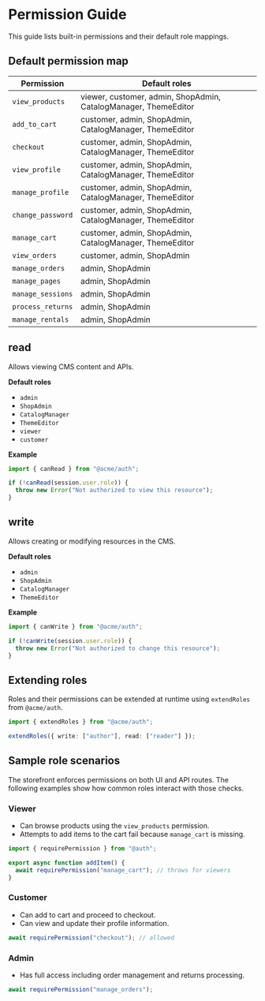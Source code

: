 # Permission Guide

This guide lists built-in permissions and their default role mappings.

## Default permission map

| Permission | Default roles |
| --- | --- |
| `view_products` | viewer, customer, admin, ShopAdmin, CatalogManager, ThemeEditor |
| `add_to_cart` | customer, admin, ShopAdmin, CatalogManager, ThemeEditor |
| `checkout` | customer, admin, ShopAdmin, CatalogManager, ThemeEditor |
| `view_profile` | customer, admin, ShopAdmin, CatalogManager, ThemeEditor |
| `manage_profile` | customer, admin, ShopAdmin, CatalogManager, ThemeEditor |
| `change_password` | customer, admin, ShopAdmin, CatalogManager, ThemeEditor |
| `manage_cart` | customer, admin, ShopAdmin, CatalogManager, ThemeEditor |
| `view_orders` | customer, admin, ShopAdmin |
| `manage_orders` | admin, ShopAdmin |
| `manage_pages` | admin, ShopAdmin |
| `manage_sessions` | admin, ShopAdmin |
| `process_returns` | admin, ShopAdmin |
| `manage_rentals` | admin, ShopAdmin |

## read
Allows viewing CMS content and APIs.

**Default roles**

- `admin`
- `ShopAdmin`
- `CatalogManager`
- `ThemeEditor`
- `viewer`
- `customer`

**Example**

```ts
import { canRead } from "@acme/auth";

if (!canRead(session.user.role)) {
  throw new Error("Not authorized to view this resource");
}
```

## write
Allows creating or modifying resources in the CMS.

**Default roles**

- `admin`
- `ShopAdmin`
- `CatalogManager`
- `ThemeEditor`

**Example**

```ts
import { canWrite } from "@acme/auth";

if (!canWrite(session.user.role)) {
  throw new Error("Not authorized to change this resource");
}
```

## Extending roles

Roles and their permissions can be extended at runtime using `extendRoles` from `@acme/auth`.

```ts
import { extendRoles } from "@acme/auth";

extendRoles({ write: ["author"], read: ["reader"] });
```

## Sample role scenarios

The storefront enforces permissions on both UI and API routes. The following
examples show how common roles interact with those checks.

### Viewer

- Can browse products using the `view_products` permission.
- Attempts to add items to the cart fail because `manage_cart` is missing.

```ts
import { requirePermission } from "@auth";

export async function addItem() {
  await requirePermission("manage_cart"); // throws for viewers
}
```

### Customer

- Can add to cart and proceed to checkout.
- Can view and update their profile information.

```ts
await requirePermission("checkout"); // allowed
```

### Admin

- Has full access including order management and returns processing.

```ts
await requirePermission("manage_orders");
```
